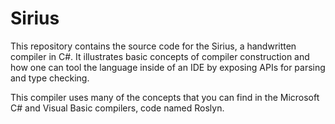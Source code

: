 # Sirius

This repository contains the source code for the Sirius, a handwritten compiler in C#. It illustrates basic concepts of compiler construction and how one can tool the language inside of an IDE by exposing APIs for parsing and type checking.

This compiler uses many of the concepts that you can find in the Microsoft C# and Visual Basic compilers, code named Roslyn.